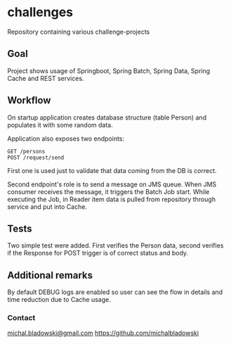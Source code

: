 # challenges
Repository containing various challenge-projects

## Goal
Project shows usage of Springboot, Spring Batch, Spring Data, Spring Cache and REST services.

## Workflow
On startup application creates database structure (table Person) and populates it with some random data.

Application also exposes two endpoints: 
```
GET /persons
POST /request/send
```

First one is used just to validate that data coming from the DB is correct.

Second endpoint's role is to send a message on JMS queue. When JMS consumer receives the message, it triggers the Batch Job start.
While executing the Job, in Reader item data is pulled from repository through service and put into Cache.

## Tests
Two simple test were added. 
First verifies the Person data, second verifies if the Response for POST trigger is of correct status and body.

## Additional remarks
By default DEBUG logs are enabled so user can see the flow in details and time reduction due to Cache usage.

### Contact
michal.bladowski@gmail.com
https://github.com/michalbladowski

